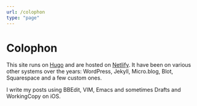 ```yaml
---
url: /colophon
type: "page"
---
```


# Colophon

This site runs on [Hugo](https://gohugo.io) and are hosted on [Netlify](https://netlify.com). It have been on various other systems over the years: WordPress, Jekyll, Micro.blog, Blot, Squarespace and a few custom ones. 

I write my posts using BBEdit, VIM, Emacs and sometimes Drafts and WorkingCopy on iOS.
